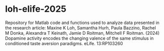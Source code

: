 # loh-elife-2025
Repository for Matlab code and functions used to analyze data presented in the research article: Maxine K Loh, Samantha Hurh, Paula Bazzino, Rachel M Donka, Alexandra T Keinath, Jamie D Roitman, Mitchell F Roitman. (2024) Dopamine activity encodes the changing valence of the same stimulus in conditioned taste aversion paradigms. eLife. 13:RP103260
